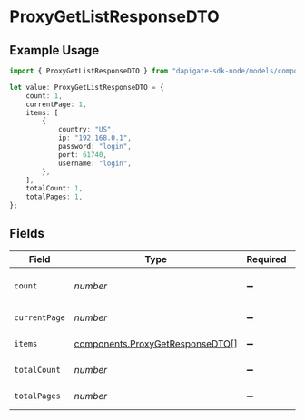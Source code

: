 # ProxyGetListResponseDTO

## Example Usage

```typescript
import { ProxyGetListResponseDTO } from "dapigate-sdk-node/models/components";

let value: ProxyGetListResponseDTO = {
	count: 1,
	currentPage: 1,
	items: [
		{
			country: "US",
			ip: "192.168.0.1",
			password: "login",
			port: 61740,
			username: "login",
		},
	],
	totalCount: 1,
	totalPages: 1,
};
```

## Fields

| Field         | Type                                                                               | Required           | Description                                       | Example |
| ------------- | ---------------------------------------------------------------------------------- | ------------------ | ------------------------------------------------- | ------- |
| `count`       | _number_                                                                           | :heavy_minus_sign: | ProxyGetResponseDTO Total number of items on page | 1       |
| `currentPage` | _number_                                                                           | :heavy_minus_sign: | ProxyGetResponseDTO Current page number           | 1       |
| `items`       | [components.ProxyGetResponseDTO](../../models/components/proxygetresponsedto.md)[] | :heavy_minus_sign: | Array of ProxyGetResponseDTO                      |         |
| `totalCount`  | _number_                                                                           | :heavy_minus_sign: | ProxyGetResponseDTO Total number of items         | 1       |
| `totalPages`  | _number_                                                                           | :heavy_minus_sign: | ProxyGetResponseDTO Total number of pages         | 1       |

